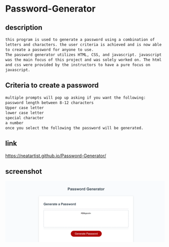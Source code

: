 # Password-Generator
## description 
    this program is used to generate a password using a combination of letters and characters. the user criteria is achieved and is now able     to create a password for anyone to use. 
    The password generator utilizes HTML, CSS, and javascript. javascript was the main focus of this project and was solely worked on. The html and css were provided by the instructors to have a pure focus on javascript. 

## Criteria to create a password
    multiple prompts will pop up asking if you want the following:
    password length between 8-12 characters
    Upper case letter
    lower case letter
    special character 
    a number
    once you select the following the password will be generated.
## link
https://neatartist.github.io/Password-Generator/

## screenshot

![Alt text](assets/images/_C__Users_jvank_Documents_UCF_homework_Password-Generator_index.html.png)
